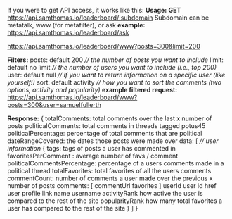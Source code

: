If you were to get API access, it works like this:
<strong>Usage:</strong>
<strong>GET</strong> https://api.samthomas.io/leaderboard/:subdomain
Subdomain can be metatalk, www (for metafilter), or ask
<strong>example:</strong>
https://api.samthomas.io/leaderboard/ask

https://api.samthomas.io/leaderboard/www?posts=300&limit=200


<strong>Filters:</strong>
posts: default 200<em> // the number of posts you want to include</em>
limit: default no limit<em> // the number of users you want to include (i.e., top 200)</em>
user: default null <em>// if you want to return information on a specific user (like yourself!)</em>
sort: default activity<em> // how you want to sort the comments (two options, activity and popularity)
</em>
<strong>example filtered request:</strong>
https://api.samthomas.io/leaderboard/www?posts=300&user=samuelfullerth


<strong>Response:</strong>
{
    totalComments: total comments over the last x number of posts
    politicalComments: total comments in threads tagged potus45
    politicalPercentage: percentage of total comments that are political
    dateRangeCovered: the dates those posts were made over
    data: [
        <em>// user information</em>
          {
              tags: tags of posts a user has commented in
              favoritesPerComment	: average number of favs / comment
              politicalCommentsPercentage: percentage of a users comments made in a political thread
              totalFavorites: total favorites of all the users comments
              commentCount: number of comments a user made over the previous x number of posts
              comments: [
                  commentUrl
                  favorites
              ]
              userId	user id
              href	user profile link
              name	username
              activityRank	how active the user is compared to the rest of the site
              popularityRank	how many total favorites a user has compared to the rest of the site
          }
    ]
}

